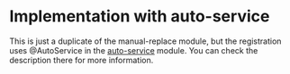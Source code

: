 # Implementation with auto-service

This is just a duplicate of the manual-replace module, but the registration uses @AutoService in 
the [auto-service](https://github.com/joshuaxu71/annotation/tree/auto-service/auto-service) module. 
You can check the description there for more information.